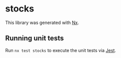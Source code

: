 # stocks

This library was generated with [Nx](https://nx.dev).

## Running unit tests

Run `nx test stocks` to execute the unit tests via [Jest](https://jestjs.io).
